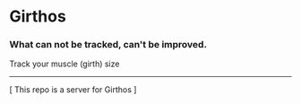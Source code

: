 # Girthos

### What can not be tracked, can't be improved.

Track your muscle (girth) size

---

[ This repo is a server for Girthos ]
